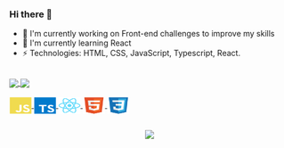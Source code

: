 ### Hi there 👋

<!--
**DiegoADP/diegoadp** is a ✨ _special_ ✨ repository because its `README.md` (this file) appears on your GitHub profile.

Here are some ideas to get you started:

- 🔭 I’m currently working on ...
- 🌱 I’m currently learning ...
- 👯 I’m looking to collaborate on ...
- 🤔 I’m looking for help with ...
- 💬 Ask me about ...
- 📫 How to reach me: ...
- 😄 Pronouns: ...
- ⚡ Fun fact: ...
-->

- 🔭 I'm currently working on Front-end challenges to improve my skills
- 🌱 I'm currently learning React
- ⚡ Technologies: HTML, CSS, JavaScript, Typescript, React.

##

<div>
  <a href="https://github.com/diegoadp">
  <img align="center" height="180rem" src="https://github-readme-stats.vercel.app/api?username=diegoadp&show_icons=true&theme=tokyonight&include_all_commits=true&count_private=true"/>
  <img align="center" height="180rem" src="https://github-readme-stats.vercel.app/api/top-langs/?username=diegoadp&layout=compact&langs_count=7&theme=tokyonight"/>
</div>
  
<div style="display: inline_block"><br>
  <img align="center" alt="Js" height="30" width="40" src="https://raw.githubusercontent.com/devicons/devicon/master/icons/javascript/javascript-plain.svg">
  <img align="center" alt="Ts" height="30" width="40" src="https://raw.githubusercontent.com/devicons/devicon/master/icons/typescript/typescript-plain.svg">
  <img align="center" alt="React" height="30" width="40" src="https://raw.githubusercontent.com/devicons/devicon/master/icons/react/react-original.svg">
  <img align="center" alt="HTML" height="30" width="40" src="https://raw.githubusercontent.com/devicons/devicon/master/icons/html5/html5-original.svg">
  <img align="center" alt="CSS" height="30" width="40" src="https://raw.githubusercontent.com/devicons/devicon/master/icons/css3/css3-original.svg">
</div>
  
##
  
<div align="center">
 <a href="https://www.linkedin.com/in/diegodinizadm/" target="_blank"><img src="https://img.shields.io/badge/-LinkedIn-%230077B5?style=for-the-badge&logo=linkedin&logoColor=white" target="_blank" width="180rem"></a> 
</div>
